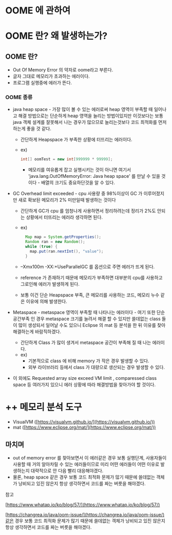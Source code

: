 # OOME 에 관하여

# OOME 란? 왜 발생하는가?

## OOME 란?

- Out Of Memory Error 의 약자로 oome라고 부른다.
- 글자 그대로 메모리가 초과하는 에러이다.
- 프로그램 실행중에 에러가 뜬다.

### OOME 종류

- java heap space - 가장 많이 볼 수 있는 에러로써 heap 영역이 부족할 때 일어나고 해결 방법으로는 단순하게 heap 영역을 늘리는 방법이있지만 이것보다는 보통 java 객체 설계를 잘못해서 나는 경우가 많으므로 늘리는것보다 코드 최적화를 먼저 하는게 좋을 것 같다.
    - 간단하게 Heapspace 가 부족한 상황에 터뜨리는 에러이다.
    - ex)

        ```java
        int[] oomTest = new int[999999 * 99999];
        ```

        - 메모리를 여유롭게 잡고 실행시키는 것이 아니면 여기서 'java.lang.OutOfMemoryError: Java heap space' 를 만날 수 있을 것이다  - 배열의 크기도 중요하단것을 알 수 있다.

- GC Overhead limit exceeded - cpu 사용량 중 98%이상이 GC 가 이루어졌지만 새로 확보된 메모리가 2% 미만일때 발생하는 것이다
    - 간단하게 GC가 cpu 를 엄청나게 사용하면서 정리하려는데 정리가 2%도 안되는 상황에서 터뜨리는 에러라 생각하면 된다.
    - ex)

        ```java
          Map map = System.getProperties();
          Random ran = new Random();
          while (true) {
            map.put(ran.nextInt(), "value");
          }
        ```

    - –Xmx100m -XX:+UseParallelGC 를 옵션으로 주면 에러가 뜨게 된다.
    - reference 가 존재하기 때문에 메모리가 부족하면 대부분의 cpu를 사용하고 그로인해 에러가 발생하게 된다.
    - 보통 이건 단순 Heapspace 부족, 큰 메모리를 사용하는 코드, 메모리 누수 같은 이유에 의해 발생한다.

- Metaspace - metaspace 영역이 부족할 때 나타나는 에러이다 - 여기 또한 단순 공간부족 인 경우 metaspace 크기를 늘려서 해결 할 수 있지만 쓸데없는 class 들이 많이 생성되서 일어날 수도 있으니 Eclipse 의 mat 등 분석을 한 뒤 이유를 찾아 해결하는게 바람직하겠다.
    - 간단하게 Class 가 많이 생겨서 metaspace 공간이 부족해 질 때 나는 에러이다.
    - ex)
        - 기본적으로 class 에 비해 memory 가 작은 경우 발생할 수 있다.
        - 외부 라이브러리 등에서 class 가 대량으로 생산되는 경우 발생할 수 있다.

- 이 외에도 Requested array size exceed VM limit , comparessed class space 등 여러가지 있으니 에러 상황에 따라 해결방법을 찾아가야 할 것이다.

# ++ 메모리 분석 도구

- VisualVM ([https://visualvm.github.io/](https://visualvm.github.io/))
- mat ([https://www.eclipse.org/mat/](https://www.eclipse.org/mat/))

## 마치며

- out of memory error 를 찾아보면서 이 에러같은 경우 보통 실행단계, 사용자들이 사용할 때 거의 알아차릴 수 있는 에러들이므로 미리 어떤 에러들이 어떤 이유로 발생하는지 대략적으로 안 다음 빨리 대응해야겠다.
- 물론, heap space 같은 경우 보통 코드 최적화 문제가 많기 때문에 쓸데없는 객체가 낭비되고 있진 않은지 항상 생각하면서 코드를 짜는 버릇을 해야겠다.

참고

[https://www.whatap.io/ko/blog/57/](https://www.whatap.io/ko/blog/57/)

[https://changrea.io/java/oom-issue/](https://changrea.io/java/oom-issue/)같은 경우 보통 코드 최적화 문제가 많기 때문에 쓸데없는 객체가 낭비되고 있진 않은지 항상 생각하면서 코드를 짜는 버릇을 해야겠다.